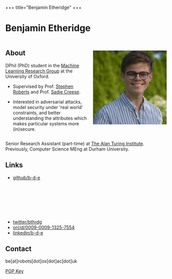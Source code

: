 +++
title="Benjamin Etheridge"
+++

# Benjamin Etheridge

<div style="display: flex; align-items: center; gap: 20px;">
  <div>

## About
DPhil (PhD) student in the [Machine Learning Research Group](https://robots.ox.ac.uk/~parg/) at the University of Oxford.

- Supervised by Prof. [Stephen Roberts](https://www.robots.ox.ac.uk/~sjrob/) and Prof. [Sadie Creese](https://www.cs.ox.ac.uk/people/sadie.creese/).

- Interested in adversarial attacks, model security under 'real world' constraints, and better understanding the attributes which makes particular systems more (in)secure.

</div>
<div>
<img defer id="headshot" src="headshot-low-res.jpg" alt="Me" style="">
</div>
</div>

Senior Research Assistant (part-time) at [The Alan Turing Institute](https://turing.ac.uk/).
Previously, Computer Science MEng at Durham University.

## Links
- [github/b-d-e](https://github.com/b-d-e)

<iframe
  id="gitgraph"
  width="90%"
  height="90px"
  src=""
  style="padding-left: 40px; border: none; transition: opacity 0.5s ease-in-out;"
  scrolling="no"
  frameborder="0"
></iframe>


- [twitter/bthrdg](https://x.com/bthrdg)
- [orcid/0009-0009-1325-7554](https://orcid.org/0009-0009-1325-7554)
- [linkedin/b-d-e](https://www.linkedin.com/in/b-d-e/)

## Contact
be[at]robots[dot]ox[dot]ac[dot]uk

[PGP Key](pgp/)

